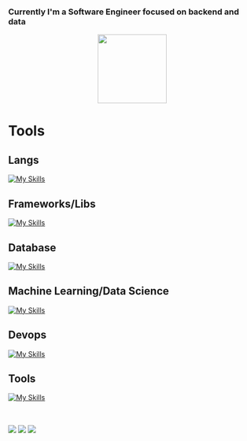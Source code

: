 ### Currently I'm a Software Engineer focused on backend and data

<div align="center">
  <!-- <a href="https://github.com/igoorsimoess">
    <img height="140em" src="https://github-readme-stats.vercel.app/api?username=igoorsimoess&show_icons=true&theme=aura&include_all_commits=true&count_private=true"/>
  </a>
  -->
  <a href="https://github.com/igoorsimoess">
    <img height="140em" src="https://github-readme-stats.vercel.app/api/top-langs/?username=igoorsimoess&layout=compact&langs_count=7&theme=aura"/>
  </a>
</div>

# Tools

## Langs

[![My Skills](https://skillicons.dev/icons?i=c,cpp,python,ruby,golang,rust,php,ts,js,nodejs,html,css)](https://skillicons.dev)

## Frameworks/Libs

[![My Skills](https://skillicons.dev/icons?i=flask,django,rails,react,vue,selenium)](https://skillicons.dev)

## Database

[![My Skills](https://skillicons.dev/icons?i=postgres,graphql,mongodb,redis)](https://skillicons.dev)

## Machine Learning/Data Science

[![My Skills](https://skillicons.dev/icons?i=tensorflow,pytorch)](https://skillicons.dev)

## Devops

[![My Skills](https://skillicons.dev/icons?i=linux,bash,kafka,docker,kubernetes,aws)](https://skillicons.dev)

## Tools

[![My Skills](https://skillicons.dev/icons?i=vim,git,neovim)](https://skillicons.dev)

</div><br>

</div><br>
<div>
 <a href="https://discord.com/users/695421791195103252/" target="_blank"><img src="https://img.shields.io/badge/Discord-7289DA?style=for-the-badge&logo=discord&logoColor=white" target="_blank"></a> 
  <a href = "mailto:igor.s.simoes@gmail.com"><img src="https://img.shields.io/badge/-Gmail-%23333?style=for-the-badge&logo=gmail&logoColor=white" target="_blank"></a>
  <a href="https://www.linkedin.com/in/igor-simões-b588a0123/" target="_blank"><img src="https://img.shields.io/badge/-LinkedIn-%230077B5?style=for-the-badge&logo=linkedin&logoColor=white" target="_blank"></a>
 
 
</div>
